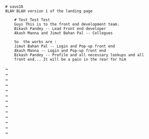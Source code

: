 	# xavo18
	BLAH BLAH version 1 of the landing page

        # Test Test Test
        Guys This is to the front end development team.
        Bikash Pandey -- Lead Front end developer
        Akash Manna and Jimut Bahan Pal -- Collegues

        So  the works are :
        Jimut Bahan Pal -- Login and Pop-up front end
        Akash Manna -- Login and Pop-up front end
        Bikash Pandey -- Profile and all necessary lookups and all
        front end... It will be a pain in the rear for him

~                                                                                                                                                                                                           
~                                                                                                                                                                                                           
~                                                                                                                                                                                                           
~                                                                                                                                                                                                           
~                                                                                                                                                                                                           
~                                                                                                                                                                                                           
~                                                                                                                                                                                                           
~                                                                                                                                                                                                           
~                                                                                                                                                                                                           
~                                                                                                                                                                                                           
~                                                                                                                                                                                                           
~                                                                                                                                                                                                           
~                                                                      
